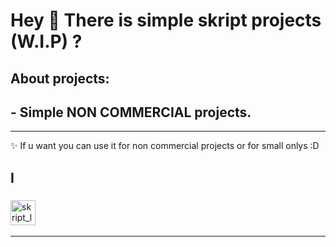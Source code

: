 <h1 align="left">Hey 👋 There is simple skript projects (W.I.P) ?</h1>

###


<h2 align="left">About projects:</h2>
<h2 align="left"> - Simple NON COMMERCIAL projects. </h2>

---

<p align="left">✨ If u want you can use it for non commercial projects or for small onlys :D</p>

###

<h2 align="left">I </h2>

###

<div align="left">
  <img src="https://avatars.githubusercontent.com/u/39464898?s=200&v=4" height="40" alt="skript_logo"  />
  <img width="12" />
</div>

---
